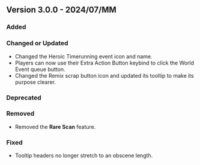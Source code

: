 ## Version 3.0.0 - 2024/07/MM

### Added
### Changed or Updated
- Changed the Heroic Timerunning event icon and name.
- Players can now use their Extra Action Button keybind to click the World Event queue button.
- Changed the Remix scrap button icon and updated its tooltip to make its purpose clearer.
### Deprecated
### Removed
- Removed the **Rare Scan** feature.
### Fixed
- Tooltip headers no longer stretch to an obscene length.
